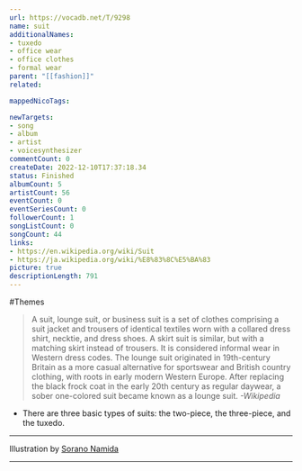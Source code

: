 ```yaml
---
url: https://vocadb.net/T/9298
name: suit
additionalNames: 
- tuxedo
- office wear
- office clothes
- formal wear
parent: "[[fashion]]"
related:

mappedNicoTags:

newTargets:
- song
- album
- artist
- voicesynthesizer
commentCount: 0
createDate: 2022-12-10T17:37:18.34
status: Finished
albumCount: 5
artistCount: 56
eventCount: 0
eventSeriesCount: 0
followerCount: 1
songListCount: 0
songCount: 44
links: 
- https://en.wikipedia.org/wiki/Suit
- https://ja.wikipedia.org/wiki/%E8%83%8C%E5%BA%83
picture: true
descriptionLength: 791
---
```


#Themes

>A suit, lounge suit, or business suit is a set of clothes comprising a suit jacket and trousers of identical textiles worn with a collared dress shirt, necktie, and dress shoes.
A skirt suit is similar, but with a matching skirt instead of trousers.
It is considered informal wear in Western dress codes.
The lounge suit originated in 19th-century Britain as a more casual alternative for sportswear and British country clothing, with roots in early modern Western Europe.
After replacing the black frock coat in the early 20th century as regular daywear, a sober one-colored suit became known as a lounge suit.
*-Wikipedia*

- There are three basic types of suits: the two-piece, the three-piece, and the tuxedo.

___

Illustration by [Sorano Namida](https://www.pixiv.net/en/users/575319)

---

